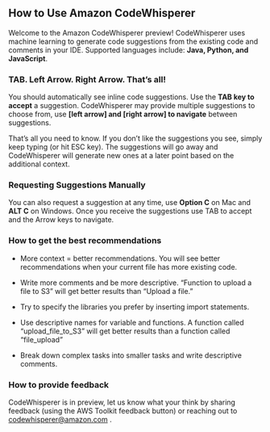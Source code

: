 ## How to Use Amazon CodeWhisperer

Welcome to the Amazon CodeWhisperer preview! CodeWhisperer uses machine learning to generate code suggestions
from the existing code and comments in your IDE. Supported languages include: **Java, Python, and JavaScript**.

### TAB. Left Arrow. Right Arrow. That’s all!

You should automatically see inline code suggestions. Use the **TAB key to accept** a suggestion. CodeWhisperer may
provide multiple suggestions to choose from, use **[left arrow] and [right arrow] to navigate** between suggestions.

That’s all you need to know. If you don’t like the suggestions you see, simply keep typing (or hit ESC key).
The suggestions will go away and CodeWhisperer will generate new ones at a later point based on the additional context.

### Requesting Suggestions Manually

You can also request a suggestion at any time, use **Option C** on Mac and **ALT C** on Windows. Once you receive
the suggestions use TAB to accept and the Arrow keys to navigate.

### How to get the best recommendations

-   More context = better recommendations. You will see better recommendations when your current file has more
    existing code.

-   Write more comments and be more descriptive. “Function to upload a file to S3” will get better results than
    “Upload a file.”

-   Try to specify the libraries you prefer by inserting import statements.

-   Use descriptive names for variable and functions. A function called “upload_file_to_S3” will get better results
    than a function called “file_upload”

-   Break down complex tasks into smaller tasks and write descriptive comments.

### How to provide feedback

CodeWhisperer is in preview, let us know what your think by sharing feedback (using the AWS Toolkit
feedback button) or reaching out to [codewhisperer@amazon.com](mailto:codewhisperer@amazon.com) .
